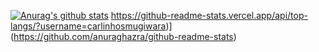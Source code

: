 
[![Anurag's github stats](https://github-readme-stats.vercel.app/api?username=carlinhosmugiwara)](https://github.com/anuraghazra/github-readme-stats)
https://github-readme-stats.vercel.app/api/top-langs/?username=carlinhosmugiwara)](https://github.com/anuraghazra/github-readme-stats)
